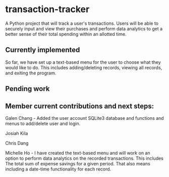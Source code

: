 # transaction-tracker
A Python project that will track a user's transactions. Users will be able to securely input and view their purchases and perform data analytics to get a better sense of their total spending within an allotted time.

## Currently implemented
So far, we have set up a text-based menu for the user to choose what they would like to do. This includes adding/deleting records, viewing all records, and exiting the program.

## Pending work

## Member current contributions and next steps:
Galen Chang - Added the user account SQLite3 database and functions and menus to add/delete user and login.

Josiah Kila

Chris Dang

Michelle Ho - I have created the text-based menu and will work on an option to perform data analytics on the recorded transactions. This includes The total sum of expense savings for a given period. That also means including a date-time functionality for each record.
